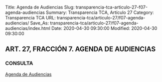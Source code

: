 Title: Agenda de Audiencias
Slug: transparencia-tca-articulo-27-f07-agenda-audiencias
Summary: Transparencia TCA, Artículo 27
Category: Transparencia TCA
URL: transparencia-tca/articulo-27/f07-agenda-audiencias/
Save_As: transparencia-tca/articulo-27/f07-agenda-audiencias/index.html
Date: 2020-04-30 09:30:00
Modified: 2020-04-30 09:30:00


## ART. 27, FRACCIÓN 7. AGENDA DE AUDIENCIAS

### CONSULTA

[Agenda de Audiencias](https://www.pjecz.gob.mx/consultas/agenda-audiencias/)


